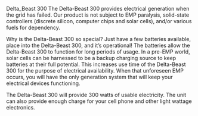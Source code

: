  Delta_Beast 300
The Delta-Beast 300 provides electrical generation when the grid has failed.  Our product is not subject to EMP paralysis, solid-state controllers (discrete silicon, computer chips and solar cells), and/or various fuels for dependency.

Why is the Delta-Beast 300 so special? Just have a few batteries available, place into the Delta-Beast 300, and it’s operational!  The batteries allow the Delta-Beast 300 to function for long periods of usage.  In a pre-EMP world, solar cells can be harnessed to be a backup charging source to keep batteries at their full potential.  This increases use time of the Delta-Beast 300 for the purpose of electrical availability.  When that unforeseen EMP occurs, you will have the only generation system that will keep your electrical devices functioning.

The Delta-Beast 300 will provide 300 watts of usable electricity.  The unit can also provide enough charge for your cell phone and other light wattage electronics.   
